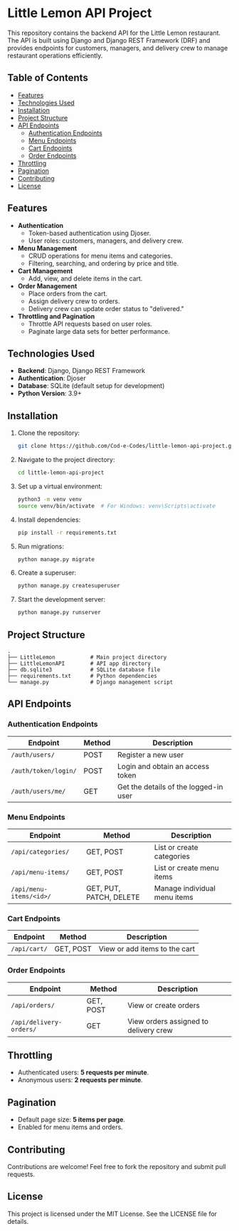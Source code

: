 # Little Lemon API Project

This repository contains the backend API for the Little Lemon restaurant. The API is built using Django and Django REST Framework (DRF) and provides endpoints for customers, managers, and delivery crew to manage restaurant operations efficiently.

## Table of Contents
- [Features](#features)
- [Technologies Used](#technologies-used)
- [Installation](#installation)
- [Project Structure](#project-structure)
- [API Endpoints](#api-endpoints)
  - [Authentication Endpoints](#authentication-endpoints)
  - [Menu Endpoints](#menu-endpoints)
  - [Cart Endpoints](#cart-endpoints)
  - [Order Endpoints](#order-endpoints)
- [Throttling](#throttling)
- [Pagination](#pagination)
- [Contributing](#contributing)
- [License](#license)

## Features
- **Authentication**
  - Token-based authentication using Djoser.
  - User roles: customers, managers, and delivery crew.
- **Menu Management**
  - CRUD operations for menu items and categories.
  - Filtering, searching, and ordering by price and title.
- **Cart Management**
  - Add, view, and delete items in the cart.
- **Order Management**
  - Place orders from the cart.
  - Assign delivery crew to orders.
  - Delivery crew can update order status to "delivered."
- **Throttling and Pagination**
  - Throttle API requests based on user roles.
  - Paginate large data sets for better performance.

## Technologies Used
- **Backend**: Django, Django REST Framework
- **Authentication**: Djoser
- **Database**: SQLite (default setup for development)
- **Python Version**: 3.9+

## Installation
1. Clone the repository:
   ```bash
   git clone https://github.com/Cod-e-Codes/little-lemon-api-project.git
   ```
2. Navigate to the project directory:
   ```bash
   cd little-lemon-api-project
   ```
3. Set up a virtual environment:
   ```bash
   python3 -m venv venv
   source venv/bin/activate  # For Windows: venv\Scripts\activate
   ```
4. Install dependencies:
   ```bash
   pip install -r requirements.txt
   ```
5. Run migrations:
   ```bash
   python manage.py migrate
   ```
6. Create a superuser:
   ```bash
   python manage.py createsuperuser
   ```
7. Start the development server:
   ```bash
   python manage.py runserver
   ```

## Project Structure
```
.
├── LittleLemon           # Main project directory
├── LittleLemonAPI        # API app directory
├── db.sqlite3            # SQLite database file
├── requirements.txt      # Python dependencies
└── manage.py             # Django management script
```

## API Endpoints
### Authentication Endpoints
| Endpoint               | Method | Description                             |
|------------------------|--------|-----------------------------------------|
| `/auth/users/`         | POST   | Register a new user                     |
| `/auth/token/login/`   | POST   | Login and obtain an access token        |
| `/auth/users/me/`      | GET    | Get the details of the logged-in user   |

### Menu Endpoints
| Endpoint                  | Method   | Description                              |
|---------------------------|----------|------------------------------------------|
| `/api/categories/`        | GET, POST | List or create categories                |
| `/api/menu-items/`        | GET, POST | List or create menu items                |
| `/api/menu-items/<id>/`   | GET, PUT, PATCH, DELETE | Manage individual menu items   |

### Cart Endpoints
| Endpoint         | Method   | Description                              |
|------------------|----------|------------------------------------------|
| `/api/cart/`     | GET, POST | View or add items to the cart            |

### Order Endpoints
| Endpoint                 | Method   | Description                              |
|--------------------------|----------|------------------------------------------|
| `/api/orders/`           | GET, POST | View or create orders                    |
| `/api/delivery-orders/`  | GET      | View orders assigned to delivery crew    |

## Throttling
- Authenticated users: **5 requests per minute**.
- Anonymous users: **2 requests per minute**.

## Pagination
- Default page size: **5 items per page**.
- Enabled for menu items and orders.

## Contributing
Contributions are welcome! Feel free to fork the repository and submit pull requests.

## License
This project is licensed under the MIT License. See the LICENSE file for details.

